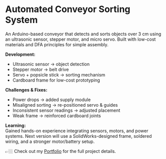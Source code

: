 # Automated Conveyor Sorting System  

An Arduino-based conveyor that detects and sorts objects over 3 cm using an ultrasonic sensor, stepper motor, and micro servo. Built with low-cost materials and DFA principles for simple assembly.  

**Development:**  
- Ultrasonic sensor → object detection  
- Stepper motor → belt drive  
- Servo + popsicle stick → sorting mechanism  
- Cardboard frame for low-cost prototyping  

**Challenges & Fixes:**  
- Power drops → added supply module  
- Misaligned sorting → re-positioned servo & guides  
- Inconsistent sensor readings → adjusted placement  
- Weak frame → reinforced cardboard joints  

**Learning:**  
Gained hands-on experience integrating sensors, motors, and power systems. Next version will use a SolidWorks-designed frame, soldered wiring, and a stronger motor/battery setup.  

👉🏼 Check out my [Portfolio](https://your-portfolio-link.com) for the full project details.
